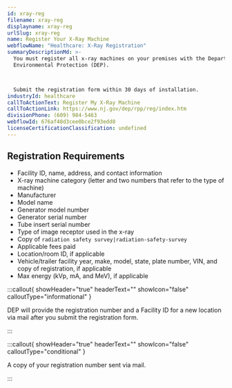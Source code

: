 ```yaml
---
id: xray-reg
filename: xray-reg
displayname: xray-reg
urlSlug: xray-reg
name: Register Your X-Ray Machine
webflowName: "Healthcare: X-Ray Registration"
summaryDescriptionMd: >-
  You must register all x-ray machines on your premises with the Department of
  Environmental Protection (DEP).



  Submit the registration form within 30 days of installation.
industryId: healthcare
callToActionText: Register My X-Ray Machine
callToActionLink: https://www.nj.gov/dep/rpp/reg/index.htm
divisionPhone: (609) 984-5463
webflowId: 676af48d3cee0bce2f93edd8
licenseCertificationClassification: undefined
---
```


## Registration Requirements

- Facility ID, name, address, and contact information
- X-ray machine category (letter and two numbers that refer to the type of machine)
- Manufacturer
- Model name
- Generator model number
- Generator serial number
- Tube insert serial number
- Type of image receptor used in the x-ray
- Copy of `radiation safety survey|radiation-safety-survey`
- Applicable fees paid
- Location/room ID, if applicable
- Vehicle/trailer facility year, make, model, state, plate number, VIN, and copy of registration, if applicable
- Max energy (kVp, mA, and MeV), if applicable

:::callout{ showHeader="true" headerText="" showIcon="false" calloutType="informational" }

DEP will provide the registration number and a Facility ID for a new location via mail after you submit the registration form.

:::

:::callout{ showHeader="true" headerText="" showIcon="false" calloutType="conditional" }

A copy of your registration number sent via mail.

:::
